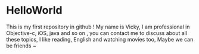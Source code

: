 # HelloWorld
This is my first repository in github !
My name is Vicky, I am professional in Objective-c, iOS, java and so on , you can contact me to discuss about all these topics, I like reading, English and watching movies too, Maybe we can be friends ~

